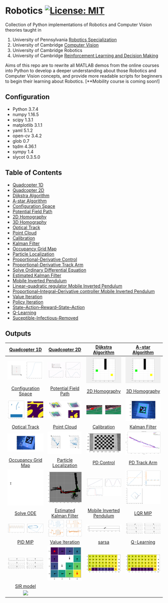 # Robotics [![License: MIT](https://img.shields.io/badge/License-MIT-yellow.svg)](https://opensource.org/licenses/MIT)
Collection of Python implementations of Robotics and Computer Vision theories taught in 
1. University of Pennsylvania [Robotics Specialization](https://www.coursera.org/specializations/robotics?) 
2. University of Cambridge [Computer Vision](https://www.cl.cam.ac.uk/teaching/1617/E4F12/)
3. University of Cambridge Robotics
4. University of Cambridge [Reinforcement Learning and Decision Making](http://mlg.eng.cam.ac.uk/teaching/mlsalt7/1516/)

Aims of this repo are to rewrite all MATLAB demos from the online courses into Python to develop a deeper understanding about those Robotics and Computer Vision concepts, and provide more readable scripts for beginners to begin their learning about Robotics. [**Mobility course is coming soon!]

## Configuration
+ Python 3.7.4
+ numpy 1.16.5
+ scipy 1.3.1
+ matplotlib 3.1.1
+ yaml 5.1.2
+ open-cv 3.4.2
+ glob 0.7
+ tqdm 4.36.1
+ sympy 1.4
+ slycot 0.3.5.0

## Table of Contents
+ [Quadcopter 1D](Aerial%20Robotics/Quadcopter1D.ipynb)
+ [Quadcopter 2D](Aerial%20Robotics/Quadcopter2D.ipynb) 
+ [Dijkstra Algorithm](Computational%20Motion%20Planning/DijkstraGrid/DijkstraAlgorithm.ipynb)
+ [A-star Algorithm](Computational%20Motion%20Planning/Astar/AstarAlgorithm.ipynb)
+ [Configuration Space](Computational%20Motion%20Planning/ConfigurationSpace/ConfigurationSpace.ipynb)
+ [Potential Field Path](Computational%20Motion%20Planning/PotentialFieldPlanPath/PotentialFieldPath.ipynb)
+ [2D Homography](Perception/Logo%20Projection/LogoProjection.ipynb)
+ [3D Homography](Perception/3D%20object%20projection/3D%20Homography.ipynb)
+ [Optical Track](Perception/Optical%20Track/CornerTracking.ipynb)
+ [Point Cloud](Perception/Point%20Cloud/PointCloud.ipynb)
+ [Calibration](Perception/Calibration/calibrationviaChessBoard.ipynb)
+ [Kalman Filter](Estimation%20and%20Learning/Kalman%20Filter/BallPathPrediction_KalmanFilter.ipynb)
+ [Occupancy Grid Map](Estimation%20and%20Learning/Occupancy%20Grid%20Map/occGridMapping.ipynb)
+ [Particle Localization](Estimation%20and%20Learning/Particle%20Localization/ParticleLocalization.ipynb)
+ [Proportional-Derivative Control](Capstone/PD%20control/PDTrack.ipynb)
+ [Proportional-Derivative Track Arm](Capstone/PD%20control/ManipTrack.ipynb)
+ [Solve Ordinary Differential Equation](Capstone/ODE%20solver/Ordinary%20Differential%20Equation.ipynb)
+ [Estimated Kalman Filter](Capstone/Estimated%20Kalman%20Filter/EKF.ipynb)
+ [Mobile Inverted Pendulum](Capstone/Mobile%20Inverted%20Pendulum/MIP.ipynb)
+ [Linear–quadratic regulator Mobile Inverted Pendulum](Capstone/LQR%20MIP/LQRMIP.ipynb)
+ [Proportional–Integral–Derivative controller Mobile Inverted Pendulum](Capstone/PID%20MIP/PIDControlMIP.ipynb)
+ [Value Iteration](Reinforcemnet%20Learning/ValueIteration.ipynb)
+ [Policy Iteration](Reinforcemnet%20Learning/PolicyIteration.ipynb)
+ [State–Action–Reward–State–Action](Reinforcemnet%20Learning/sarsa.ipynb)
+ [Q-Learning](Reinforcemnet%20Learning/q-learning.ipynb)
+ [Suceptible-Infectious-Removed](simWUCOV.py)


## Outputs
[Quadcopter 1D](Aerial%20Robotics/Quadcopter1D.ipynb) | [Quadcopter 2D](Aerial%20Robotics/Quadcopter2D.ipynb) |[Dijkstra Algorithm](Computational%20Motion%20Planning/DijkstraGrid/DijkstraAlgorithm.ipynb)|[A-star Algorithm](Computational%20Motion%20Planning/Astar/AstarAlgorithm.ipynb)
:-------------------------:|:-------------------------:|:--:|:--:
<img src="Aerial%20Robotics/aerial1d.png" width="200">|<img src="Aerial%20Robotics/quadcopter2D.gif" width="200">|<img src="Computational%20Motion%20Planning/DijkstraGrid/Dijkstra.gif" width="200">|<img src="Computational%20Motion%20Planning/Astar/AStar.gif" width="200">
[Configuration Space](Computational%20Motion%20Planning/ConfigurationSpace/ConfigurationSpace.ipynb)|[Potential Field Path](Computational%20Motion%20Planning/PotentialFieldPlanPath/PotentialFieldPath.ipynb)|[2D Homography](Perception/Logo%20Projection/LogoProjection.ipynb)|[3D Homography](Perception/3D%20object%20projection/3D%20Homography.ipynb)
<img src="Computational%20Motion%20Planning/ConfigurationSpace/configspace.png" width="200">|<img src="Computational%20Motion%20Planning/PotentialFieldPlanPath/result.png" width="200">|<img src="Perception/Logo%20Projection/result.png" width="160">|<img src="Perception/3D%20object%20projection/ar_result.png" width="160">
[Optical Track](Perception/Optical%20Track/CornerTracking.ipynb)|[Point Cloud](Perception/Point%20Cloud/PointCloud.ipynb)|[Calibration](Perception/Calibration/calibrationviaChessBoard.ipynb)|[Kalman Filter](Estimation%20and%20Learning/Kalman%20Filter/BallPathPrediction_KalmanFilter.ipynb)
<img src="Perception/Optical%20Track/result.png" width="160">|<img src="Perception/Point%20Cloud/pointcloud.png" width="160">|<img src="Perception/Calibration/calibrationChessBoard.png" width="160">|<img src="Estimation%20and%20Learning/Kalman%20Filter/BallPathPrediction.png" width="200">
[Occupancy Grid Map](Estimation%20and%20Learning/Occupancy%20Grid%20Map/occGridMapping.ipynb)|[Particle Localization](Estimation%20and%20Learning/Particle%20Localization/ParticleLocalization.ipynb)|[PD Control](Capstone/PD%20control/PDTrack.ipynb)|[PD Track Arm](Capstone/PD%20control/ManipTrack.ipynb)
<img src="Estimation%20and%20Learning/Occupancy%20Grid%20Map/occGridMap.gif" width="200">|<img src="Estimation%20and%20Learning/Particle%20Localization/particleLocalization.png" width="200">|<img src="Capstone/PD%20control/PDTrackresult.png" width="200">|<img src="Capstone/PD%20control/PDArm.png" width="200">
[Solve ODE](Capstone/ODE%20solver/Ordinary%20Differential%20Equation.ipynb)|[Estimated Kalman Filter](Capstone/Estimated%20Kalman%20Filter/EKF.ipynb)|[Mobile Inverted Pendulum](Capstone/Mobile%20Inverted%20Pendulum/MIP.ipynb)|[LQR MIP](Capstone/LQR%20MIP/LQRMIP.ipynb)
<img src="Capstone/ODE%20solver/ODEresult.png" width="200">|<img src="Capstone/Estimated%20Kalman%20Filter/EKFresult.png" width="200">|<img src="Capstone/Mobile%20Inverted%20Pendulum/MIP.gif" width="200">|<img src="Capstone/LQR%20MIP/LQRMIPresult.png" width="200">
[PID MIP](Capstone/PID%20MIP/PIDControlMIP.ipynb)|[Value Iteration](Reinforcemnet%20Learning/ValueIteration.ipynb)|[sarsa](Reinforcemnet%20Learning/sarsa.ipynb)|[Q-Learning](Reinforcemnet%20Learning/q-learning.ipynb)
<img src="Capstone/PID%20MIP/PIDMIPresult.png" width="200">|<img src="Reinforcemnet%20Learning/ValIter1.png" width="200">|<img src="Reinforcemnet%20Learning/sarsa3.png" width="200">|<img src="Reinforcemnet%20Learning/qlearn3.png" width="200">
[SIR model](simWUCOV.py)|||
<img src="SIR.gif" width="200">|||

